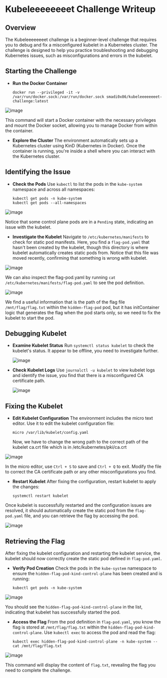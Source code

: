 # Kubeleeeeeeeet Challenge Writeup

## Overview

The Kubeleeeeeeeet challenge is a beginner-level challenge that requires you to debug and fix a misconfigured kubelet in a Kubernetes cluster. The challenge is designed to help you practice troubleshooting and debugging Kubernetes issues, such as misconfigurations and errors in the kubelet.

## Starting the Challenge

- **Run the Docker Container**

  ```
  docker run --privileged -it -v /var/run/docker.sock:/var/run/docker.sock smadi0x86/kubeleeeeeeeet-challenge:latest
  ```
  
![image](https://github.com/Cyber-Security-Club-HTU/RamadanCTF/assets/75253629/1f1eadb7-6104-49ea-b709-ea684e4b6f21)

  This command will start a Docker container with the necessary privileges and mount the Docker socket, allowing you to manage Docker from within the container.

- **Explore the Cluster**
  The environment automatically sets up a Kubernetes cluster using KinD (Kubernetes in Docker). Once the container is running, you're inside a shell where you can interact with the Kubernetes cluster.

## Identifying the Issue

- **Check the Pods**
  Use `kubectl` to list the pods in the `kube-system` namespace and across all namespaces:

  ```
  kubectl get pods -n kube-system
  kubectl get pods --all-namespaces
  ```
  
![image](https://github.com/Cyber-Security-Club-HTU/RamadanCTF/assets/75253629/0553912b-54bb-48b7-9faa-4de23962a1c3)

  Notice that some control plane pods are in a `Pending` state, indicating an issue with the kubelet.

- **Investigate the Kubelet**
  Navigate to `/etc/kubernetes/manifests` to check for static pod manifests. Here, you find a `flag-pod.yaml` that hasn't been created by the kubelet, though this directory is where kubelet automatically creates static pods from. Notice that this file was moved recently, confirming that something is wrong with kubelet.

![image](https://github.com/Cyber-Security-Club-HTU/RamadanCTF/assets/75253629/dda86cc9-e17a-4f85-8902-227ac6cec7ed)


  We can also inspect the flag-pod.yaml by running `cat /etc/kubernetes/manifests/flag-pod.yaml` to see the pod definition.

  ![image](https://github.com/Cyber-Security-Club-HTU/RamadanCTF/assets/75253629/9197c2af-4632-45b4-9b42-ab53ff279aaf)

  We find a useful information that is the path of the flag file `/mnt/flag/flag.txt` within the `hidden-flag-pod` pod, but it has initContainer logic that generates the flag when the pod starts only, so we need to fix the kubelet to start the pod.

## Debugging Kubelet

- **Examine Kubelet Status**
  Run `systemctl status kubelet` to check the kubelet's status. It appear to be offline, you need to investigate further.

  ![image](https://github.com/Cyber-Security-Club-HTU/RamadanCTF/assets/75253629/8e1b0069-356f-4407-8367-eaaafa2c7117)

- **Check Kubelet Logs**
  Use `journalctl -u kubelet` to view kubelet logs and identify the issue, you find that there is a misconfigured CA certificate path.

  ![image](https://github.com/Cyber-Security-Club-HTU/RamadanCTF/assets/75253629/1f5b5973-9637-4ec8-b9a7-87c8b4644150)

## Fixing the Kubelet

- **Edit Kubelet Configuration**
  The environment includes the micro text editor. Use it to edit the kubelet configuration file:

  ```
  micro /var/lib/kubelet/config.yaml
  ```
  
  Now, we have to change the wrong path to the correct path of the kubelet ca.crt file which is in /etc/kubernetes/pki/ca.crt

![image](https://github.com/Cyber-Security-Club-HTU/RamadanCTF/assets/75253629/6dd22af7-ed3f-4a2e-a9f9-8eaeeeba0886)

  In the micro editor, use `Ctrl + S` to save and `Ctrl + Q` to exit. Modify the file to correct the CA certificate path or any other misconfigurations you find.

- **Restart Kubelet**
  After fixing the configuration, restart kubelet to apply the changes:
  ```
  systemctl restart kubelet
  ```

Once kubelet is successfully restarted and the configuration issues are resolved, it should automatically create the static pod from the `flag-pod.yaml` file, and you can retrieve the flag by accessing the pod.

![image](https://github.com/Cyber-Security-Club-HTU/RamadanCTF/assets/75253629/6b2ab6a3-f057-473e-a0ab-45d89ed35182)

## Retrieving the Flag

After fixing the kubelet configuration and restarting the kubelet service, the kubelet should now correctly create the static pod defined in `flag-pod.yaml`.

- **Verify Pod Creation**
  Check the pods in the `kube-system` namespace to ensure the `hidden-flag-pod-kind-control-plane` has been created and is running:

  ```
  kubectl get pods -n kube-system
  ```
  
![image](https://github.com/Cyber-Security-Club-HTU/RamadanCTF/assets/75253629/78fb221d-4394-49f6-9bb4-0f1768bb87c1)

  You should see the `hidden-flag-pod-kind-control-plane` in the list, indicating that kubelet has successfully started the pod.

- **Access the Flag**
  From the pod definition in `flag-pod.yaml`, you know the flag is stored at `/mnt/flag/flag.txt` within the `hidden-flag-pod-kind-control-plane`. Use `kubectl exec` to access the pod and read the flag:
  ```
  kubectl exec hidden-flag-pod-kind-control-plane -n kube-system -- cat /mnt/flag/flag.txt
  ```
  
![image](https://github.com/Cyber-Security-Club-HTU/RamadanCTF/assets/75253629/9b3b8542-011d-4597-8e96-78c5d8939266)

This command will display the content of `flag.txt`, revealing the flag you need to complete the challenge.
